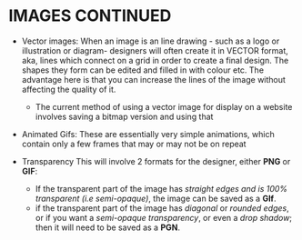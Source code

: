 # IMAGES CONTINUED

* Vector images:
When an image is an line drawing - such as a logo or illustration or diagram- designers will often create it in VECTOR format, aka, lines which connect on a grid in order to create a final design. The shapes they form can be edited and filled in with colour etc. The advantage here is that you can increase the lines of the image without affecting the quality of it.
    * The current method of using a vector image for display on a website involves saving a bitmap version and using that


* Animated Gifs:
These are essentially very simple animations, which contain only a few frames that may or may not be on repeat


* Transparency
This will involve 2 formats for the designer, either __PNG__ or __GIF__:
    * If the transparent part of the image has _straight edges and is 100% transparent (i.e semi-opaque)_, the image can be saved as a __GIf__.
    * if the transparent part of the image has _diagonal_ or _rounded edges_, or if you want a _semi-opaque transparency_, or even a _drop shadow_; then it will need to be saved as a __PGN__.

